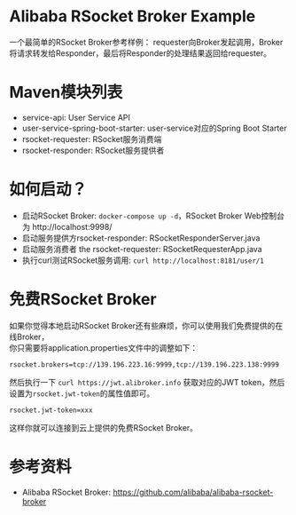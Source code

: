 Alibaba RSocket Broker Example
==============================

一个最简单的RSocket Broker参考样例： requester向Broker发起调用，Broker将请求转发给Responder，最后将Responder的处理结果返回给requester。

# Maven模块列表

* service-api: User Service API
* user-service-spring-boot-starter: user-service对应的Spring Boot Starter
* rsocket-requester: RSocket服务消费端
* rsocket-responder: RSocket服务提供者

# 如何启动？

* 启动RSocket Broker: `docker-compose up -d`，RSocket Broker Web控制台为 http://localhost:9998/
* 启动服务提供方rsocket-responder: RSocketResponderServer.java
* 启动服务消费者 the rsocket-requester: RSocketRequesterApp.java
* 执行curl测试RSocket服务调用: `curl http://localhost:8181/user/1`

# 免费RSocket Broker

如果你觉得本地启动RSocket Broker还有些麻烦，你可以使用我们免费提供的在线Broker，  
你只需要将application.properties文件中的调整如下：

```
rsocket.brokers=tcp://139.196.223.16:9999,tcp://139.196.223.138:9999
```

然后执行一下 `curl https://jwt.alibroker.info` 获取对应的JWT token，然后设置为`rsocket.jwt-token`的属性值即可。

```
rsocket.jwt-token=xxx
```

这样你就可以连接到云上提供的免费RSocket Broker。 

# 参考资料

* Alibaba RSocket Broker: https://github.com/alibaba/alibaba-rsocket-broker
